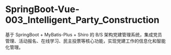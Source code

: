 # SpringBoot-Vue-003_Intelligent_Party_Construction
基于 SpringBoot + MyBatis-Plus + Shiro 的 B/S 架构党建管理系统，集成党员管理、活动报名、在线学习、民主投票等核心功能，实现党建工作的信息化和智能化管理。
